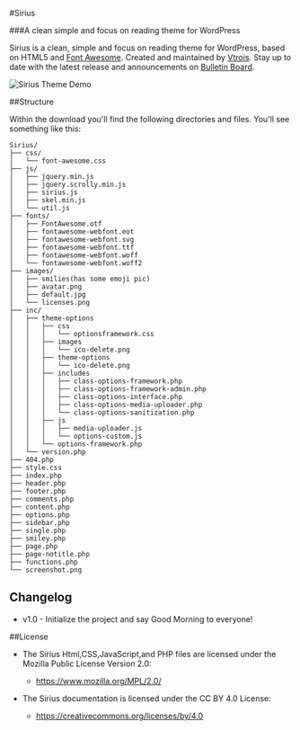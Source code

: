 #Sirius

###A clean simple and focus on reading theme for WordPress

Sirius is a clean, simple and focus on reading theme for WordPress, based on HTML5 and [Font Awesome](https://github.com/FortAwesome/Font-Awesome). Created and maintained by [Vtrois](https://www.vtrois.com). Stay up to date with the latest release and announcements on [Bulletin Board](https://www.vtrois.com/projects/theme-sirius.html).

![Sirius Theme Demo](https://camo.githubusercontent.com/ffcd5e19fbe929566b4a6fee4cc4ad6cca033a56/687474703a2f2f69322e6275696d672e636f6d2f3536373537312f323037383036666266396334356535312e706e67)

##Structure

Within the download you'll find the following directories and files. You'll see something like this:

```
Sirius/
├── css/
│   └── font-awesome.css
├── js/
│   ├── jquery.min.js
│   ├── jquery.scrolly.min.js
│   ├── sirius.js
│   ├── skel.min.js
│   └── util.js
├── fonts/
│   ├── FontAwesome.otf
│   ├── fontawesome-webfont.eot
│   ├── fontawesome-webfont.svg
│   ├── fontawesome-webfont.ttf
│   ├── fontawesome-webfont.woff
│   └── fontawesome-webfont.woff2
├── images/
│   ├── smilies(has some emoji pic)
│   ├── avatar.png
│   ├── default.jpg 
│   └── licenses.png
├── inc/
│   ├── theme-options
│   │   ├── css
│   │   │   └── optionsframework.css
│   │   ├── images
│   │   │   └── ico-delete.png
│   │   ├── theme-options
│   │   │   └── ico-delete.png
│   │   ├── includes
│   │   │   ├── class-options-framework.php
│   │   │   ├── class-options-framework-admin.php
│   │   │   ├── class-options-interface.php
│   │   │   ├── class-options-media-uploader.php
│   │   │   └── class-options-sanitization.php
│   │   ├── js
│   │   │   ├── media-uploader.js
│   │   │   └── options-custom.js
│   │   └── options-framework.php
│   └── version.php
├── 404.php
├── style.css
├── index.php
├── header.php
├── footer.php
├── comments.php
├── content.php
├── options.php
├── sidebar.php
├── single.php
├── smiley.php
├── page.php
├── page-notitle.php
├── functions.php
└── screenshot.png
```

## Changelog

- v1.0 - Initialize the project and say Good Morning to everyone!

##License

- The Sirius Html,CSS,JavaScript,and PHP files are licensed under the Mozilla Public License Version 2.0:
  - https://www.mozilla.org/MPL/2.0/

- The Sirius documentation is licensed under the CC BY 4.0 License:
  - https://creativecommons.org/licenses/by/4.0
